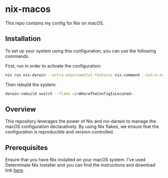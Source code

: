 # nix-macos

This repo contains my config for Nix on macOS.

## Installation

To set up your system using this configuration, you can use the following commands.

First, run in order to activate the configuration:

```bash
nix run nix-darwin --extra-experimental-features nix-command --extra-experimental-features flakes -- switch --flake ~/<WhereTheConfigIsLocated>
```

Then rebuild the system:

```bash
darwin-rebuild switch --flake ~/<WhereTheConfigIsLocated>
```

## Overview
This repository leverages the power of Nix and nix-darwin to manage the macOS configuration declaratively. By using Nix flakes, we ensure that the configuration is reproducible and version-controlled.

## Prerequisites
Ensure that you have Nix installed on your macOS system. I've used Determinate Nix Installer and you can find the instructions and download link [here](https://determinate.systems/oss/).

